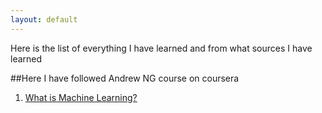```yaml
---
layout: default
---
```


Here is the list of everything I have learned and from what sources I have learned

##Here I have followed Andrew NG course on coursera

1. [What is Machine Learning?](https://m3verma.github.io/Machine_Learning/Coursera_AndrewNG_Course/intro)
